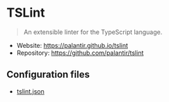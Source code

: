# TSLint

> An extensible linter for the TypeScript language.

- Website: https://palantir.github.io/tslint
- Repository: https://github.com/palantir/tslint

## Configuration files

- [tslint.json](./tslint.json)
